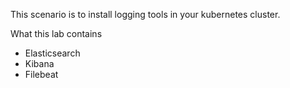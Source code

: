 This scenario is to install logging tools in your kubernetes cluster. 

What this lab contains
- Elasticsearch
- Kibana
- Filebeat